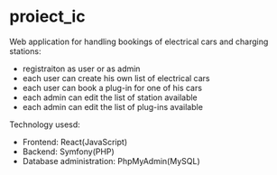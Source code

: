 # proiect_ic

Web application for handling bookings of electrical cars and charging stations:
- registraiton as user or as admin
- each user can create his own list of electrical cars
- each user can book a plug-in for one of his cars
- each admin can edit the list of station available
- each admin can edit the list of plug-ins available


Technology usesd:
- Frontend: React(JavaScript)
- Backend: Symfony(PHP)
- Database administration: PhpMyAdmin(MySQL)
